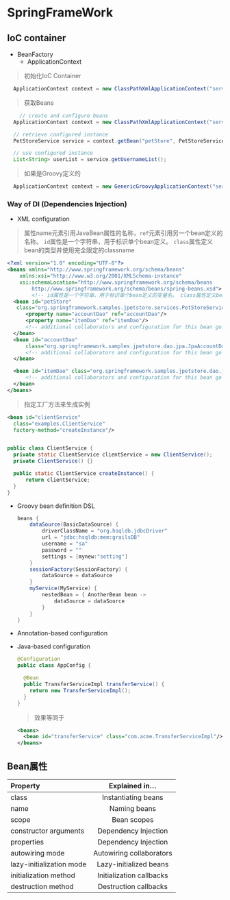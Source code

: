 # SpringFrameWork

## IoC container
* BeanFactory
  * ApplicationContext

> 初始化IoC Container

  ```java
    ApplicationContext context = new ClassPathXmlApplicationContext("services.xml", "daos.xml");
  ```


> 获取Beans

  ```java
      // create and configure beans
    ApplicationContext context = new ClassPathXmlApplicationContext("services.xml", "daos.xml");

    // retrieve configured instance
    PetStoreService service = context.getBean("petStore", PetStoreService.class);

    // use configured instance
    List<String> userList = service.getUsernameList();
  ```
  > 如果是Groovy定义的

  ```java
    ApplicationContext context = new GenericGroovyApplicationContext("services.groovy", "daos.groovy");
  ```
### Way of DI (Dependencies Injection)
* XML configuration
>  属性name元素引用JavaBean属性的名称，`ref`元素引用另一个bean定义的名称。
> `id`属性是一个字符串，用于标识单个bean定义。 `class`属性定义bean的类型并使用完全限定的classname

  ```XML
  <?xml version="1.0" encoding="UTF-8"?>
  <beans xmlns="http://www.springframework.org/schema/beans"
      xmlns:xsi="http://www.w3.org/2001/XMLSchema-instance"
      xsi:schemaLocation="http://www.springframework.org/schema/beans
          http://www.springframework.org/schema/beans/spring-beans.xsd">
          <!-- id属性是一个字符串，用于标识单个bean定义的变量名。 class属性定义bean的类型并使用完全限定的classname-->
    <bean id="petStore"
     class="org.springframework.samples.jpetstore.services.PetStoreServiceImpl">
        <property name="accountDao" ref="accountDao"/>
        <property name="itemDao" ref="itemDao"/>
        <!-- additional collaborators and configuration for this bean go here -->
    </bean>
    <bean id="accountDao"
        class="org.springframework.samples.jpetstore.dao.jpa.JpaAccountDao">
        <!-- additional collaborators and configuration for this bean go here -->
    </bean>

    <bean id="itemDao" class="org.springframework.samples.jpetstore.dao.jpa.JpaItemDao">
        <!-- additional collaborators and configuration for this bean go here -->
    </bean>
  </beans>

  ```

 > 指定工厂方法来生成实例

  ```xml
  <bean id="clientService"
    class="examples.ClientService"
    factory-method="createInstance"/>
  ```

   ```java

  public class ClientService {
     private static ClientService clientService = new ClientService();
     private ClientService() {}

     public static ClientService createInstance() {
         return clientService;
     }
  }
   ```

* Groovy bean definition DSL

  ```java
  beans {
      dataSource(BasicDataSource) {
          driverClassName = "org.hsqldb.jdbcDriver"
          url = "jdbc:hsqldb:mem:grailsDB"
          username = "sa"
          password = ""
          settings = [mynew:"setting"]
      }
      sessionFactory(SessionFactory) {
          dataSource = dataSource
      }
      myService(MyService) {
          nestedBean = { AnotherBean bean ->
              dataSource = dataSource
          }
      }
  }
  ```
* Annotation-based configuration
* Java-based configuration
  ```Java
  @Configuration
  public class AppConfig {

    @Bean
    public TransferServiceImpl transferService() {
      return new TransferServiceImpl();
    }
  }
  ```
  > 效果等同于

  ```xml
  <beans>
    <bean id="transferService" class="com.acme.TransferServiceImpl"/>
  </beans>
  ```

## Bean属性
| Property  | Explained in…​  |
| :------------ |:---------------:|
| class      | Instantiating beans |
| name     | Naming beans        |
| scope | Bean scopes      |
| constructor arguments|  Dependency Injection    |
| properties | Dependency Injection     |
| autowiring mode | Autowiring collaborators     |
| lazy-initialization mode | Lazy-initialized beans     |
| initialization method | Initialization callbacks     |
| destruction method | Destruction callbacks     |
